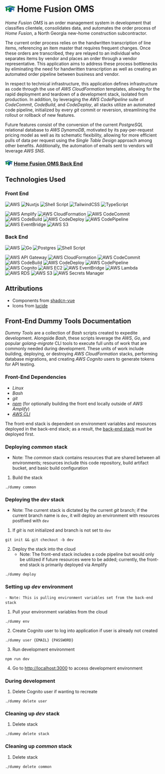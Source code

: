 # <img src="./assets/home-fusion-logo.png" alt="Home Fusion Logo" width="32"/> Home Fusion OMS
*Home Fusion OMS* is an order management system in development that classifies clientele, consolidates data, and automates the order process of *Home Fusion*, a North Georgia new-home construction subcontractor. 

The current order process relies on the handwritten transcription of line items, referencing an item master that requires frequent changes. Once these orders are transcribed, they are relayed to an individual who separates items by vendor and places an order through a vendor representative. This application aims to address these process bottlenecks by eliminating the need for handwritten transcription as well as creating an automated order pipeline between business and vendor.

In respect to technical infrastructure, this application defines infrastructure as code through the use of *AWS CloudFormation* templates, allowing for the rapid deployment and teardown of a development stack, isolated from production. In addition, by leveraging the *AWS CodePipeline* suite of *CodeCommit*, *CodeBuild*, and *CodeDeploy*, all stacks utilize an automated code pipeline, initialized by every *git* commit or reversion, streamlining the rollout or rollback of new features.

Future features consist of the conversion of the current *PostgreSQL* relational database to *AWS DynamoDB*, motivated by its pay-per-request pricing model as well as its schematic flexibility, allowing for more efficient pulls of data per request using the *Single Table Design* approach among other benefits. Additionally, the automation of emails sent to vendors will leverage *AWS SNS*.

### <img src="./assets/home-fusion-logo.png" alt="Home Fusion Logo" width="24"/> [Home Fusion OMS Back End](https://github.com/rfridlender/fusion-back-end)

## Technologies Used

### Front End
![AWS](https://img.shields.io/badge/AWS-%23FF9900.svg?style=for-the-badge&logo=amazon-aws&logoColor=white)
![Nuxtjs](https://img.shields.io/badge/Nuxt-002E3B?style=for-the-badge&logo=nuxtdotjs&logoColor=#00DC82)
![Shell Script](https://img.shields.io/badge/shell_script-%23121011.svg?style=for-the-badge&logo=gnu-bash&logoColor=white)
![TailwindCSS](https://img.shields.io/badge/tailwindcss-%2338B2AC.svg?style=for-the-badge&logo=tailwind-css&logoColor=white)
![TypeScript](https://img.shields.io/badge/typescript-%23007ACC.svg?style=for-the-badge&logo=typescript&logoColor=white)

![AWS Amplify](https://img.shields.io/badge/AWS-Amplify-ff9900?logo=awsamplify)
![AWS CloudFormation](https://img.shields.io/badge/AWS-CloudFormation-ff4f8b)
![AWS CodeCommit](https://img.shields.io/badge/AWS-CodeCommit-527fff)
![AWS CodeBuild](https://img.shields.io/badge/AWS-CodeBuild-527fff)
![AWS CodeDeploy](https://img.shields.io/badge/AWS-CodeDeploy-527fff)
![AWS CodePipeline](https://img.shields.io/badge/AWS-CodePipeline-527fff)
![AWS EventBridge](https://img.shields.io/badge/AWS-EventBridge-ff4f8b)
![AWS S3](https://img.shields.io/badge/AWS-S3-569a31?logo=amazons3)

### Back End
![AWS](https://img.shields.io/badge/AWS-%23FF9900.svg?style=for-the-badge&logo=amazon-aws&logoColor=white)
![Go](https://img.shields.io/badge/go-%2300ADD8.svg?style=for-the-badge&logo=go&logoColor=white)
![Postgres](https://img.shields.io/badge/postgres-%23316192.svg?style=for-the-badge&logo=postgresql&logoColor=white)
![Shell Script](https://img.shields.io/badge/shell_script-%23121011.svg?style=for-the-badge&logo=gnu-bash&logoColor=white)

![AWS API Gateway](https://img.shields.io/badge/AWS-API_Gateway-8C4fff?logo=amazonapigateway&logoColor=8C4fff)
![AWS CloudFormation](https://img.shields.io/badge/AWS-CloudFormation-ff4f8b)
![AWS CodeCommit](https://img.shields.io/badge/AWS-CodeCommit-527fff)
![AWS CodeBuild](https://img.shields.io/badge/AWS-CodeBuild-527fff)
![AWS CodeDeploy](https://img.shields.io/badge/AWS-CodeDeploy-527fff)
![AWS CodePipeline](https://img.shields.io/badge/AWS-CodePipeline-527fff)
![AWS Cognito](https://img.shields.io/badge/AWS-Cognito-dd344c?logo=amazoncognito)
![AWS EC2](https://img.shields.io/badge/AWS-EC2-ff9900?logo=amazonec2)
![AWS EventBridge](https://img.shields.io/badge/AWS-EventBridge-ff4f8b)
![AWS Lambda](https://img.shields.io/badge/AWS-Lambda-ff9900?logo=awslambda)
![AWS RDS](https://img.shields.io/badge/AWS-RDS-527fff?logo=amazonrds)
![AWS S3](https://img.shields.io/badge/AWS-S3-569a31?logo=amazons3)
![AWS Secrets Manager](https://img.shields.io/badge/AWS-%20Secrets_Manager-dd344c?logo=awssecretsmanager)

## Attributions
- Components from [shadcn-vue](https://github.com/radix-vue/shadcn-vue)
- Icons from [lucide](https://github.com/lucide-icons/lucide)

## Front-End Dummy Tools Documentation
*Dummy Tools* are a collection of *Bash* scripts created to expedite development. Alongside *Bash*, these scripts leverage the *AWS*, *Go*, and popular *golang-migrate* CLI tools to execute full units of work that are commonly needed during development. These units of work include building, deploying, or destroying *AWS CloudFormation* stacks, performing database migrations, and creating *AWS Cognito* users to generate tokens for API testing.

### Front-End Dependencies
- *Linux*
- *Bash*
- *git*
- [*npm*](https://docs.npmjs.com/downloading-and-installing-node-js-and-npm) (for optionally building the front end locally outside of *AWS Amplify*)
- [*AWS CLI*](https://docs.aws.amazon.com/cli/latest/userguide/cli-chap-getting-started.html)

The front-end stack is dependent on environment variables and resources deployed in the back-end stack; as a result, the [back-end stack](https://github.com/rfridlender/fusion-back-end) must be deployed first.

### Deploying *common* stack
- Note: The *common* stack contains resources that are shared between all environments; resources include this code repository, build artifact bucket, and basic build configuration
1. Build the stack
```
./dummy common
```

### Deploying the *dev* stack
- Note: The current stack is dictated by the current *git* branch; if the current branch name is `dev`, it will deploy an environment with resources postfixed with `dev`
1. If *git* is not initialized and branch is not set to `dev`
```
git init && git checkout -b dev
``` 
2. Deploy the stack into the cloud
    - Note: The front-end stack includes a code pipeline but would only be utilized if future resources were to be added; currently, the front-end stack is primarily deployed via Amplify 
```
./dummy deploy
```

### Setting up *dev* environment
    - Note: This is pulling environment variables set from the back-end stack
1. Pull your environment variables from the cloud
```
./dummy env
```
2. Create Cognito user to log into application if user is already not created
```
./dummy user {EMAIL} {PASSWORD}
```
3. Run development environment
```
npm run dev
```
4. Go to [http://localhost:3000](http://localhost:3000) to access development environment

### During development
1. Delete Cognito user if wanting to recreate
```
./dummy delete user
```

### Cleaning up *dev* stack
1. Delete stack
```
./dummy delete stack
```

### Cleaning up *common* stack
1. Delete stack
```
./dummy delete common
```
